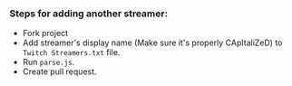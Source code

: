 ### Steps for adding another streamer:
* Fork project
* Add streamer's display name (Make sure it's properly CApItaliZeD) to `Twitch Streamers.txt` file.
* Run `parse.js`.
* Create pull request.
